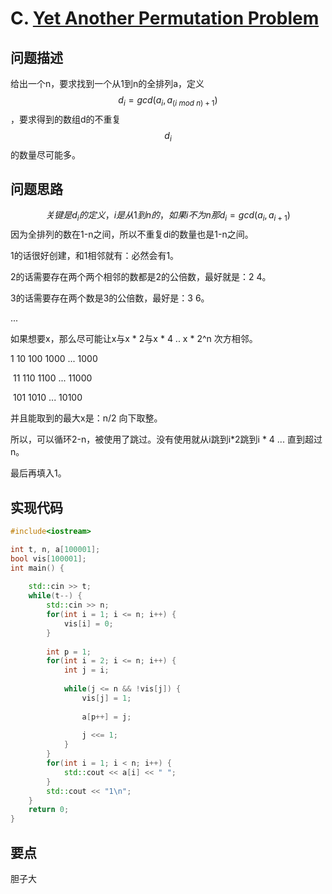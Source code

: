 # C. [Yet Another Permutation Problem](https://codeforces.com/problemset/problem/1858/C)

## 问题描述

给出一个n，要求找到一个从1到n的全排列a，定义$$d_i=gcd(a_i,a_{(i \ mod \ n)+1})$$，要求得到的数组d的不重复$$d_i$$的数量尽可能多。



## 问题思路


$$
关键是d_i的定义，i是从1到n的，如果i不为n那d_i=gcd(a_i,a_{i+1})
$$
因为全排列的数在1-n之间，所以不重复di的数量也是1-n之间。

1的话很好创建，和1相邻就有：必然会有1。

2的话需要存在两个两个相邻的数都是2的公倍数，最好就是：2 4。

3的话需要存在两个数是3的公倍数，最好是：3 6。

...



如果想要x，那么尽可能让x与x * 2与x * 4 .. x * 2^n 次方相邻。



1 10   100    1000  ... 1000

​    11  110    1100  ...  11000

​           101    1010  ...  10100

并且能取到的最大x是：n/2 向下取整。



所以，可以循环2-n，被使用了跳过。没有使用就从i跳到i*2跳到i * 4 ... 直到超过n。

最后再填入1。

## 实现代码

```c++
#include<iostream>

int t, n, a[100001];
bool vis[100001];
int main() {
	
	std::cin >> t;
	while(t--) {
		std::cin >> n;
		for(int i = 1; i <= n; i++) {
			vis[i] = 0;
		}
		
		int p = 1;
		for(int i = 2; i <= n; i++) {
			int j = i;
			
			while(j <= n && !vis[j]) {
				vis[j] = 1;
				
				a[p++] = j;
				
				j <<= 1;
			}
		}
		for(int i = 1; i < n; i++) {
			std::cout << a[i] << " ";
		}
		std::cout << "1\n";
	} 
	return 0;
} 
```





## 要点

胆子大